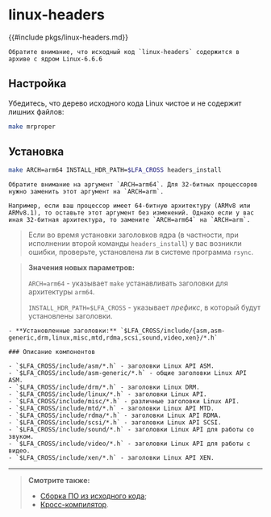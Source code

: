 # linux-headers

{{#include pkgs/linux-headers.md}}

```admonish warning title="Внимание"
Обратите внимание, что исходный код `linux-headers` содержится в архиве с ядром Linux-6.6.6
```

## Настройка

Убедитесь, что дерево исходного кода Linux чистое и не содержит лишних файлов:

```bash
make mrproper
```

## Установка

```bash
make ARCH=arm64 INSTALL_HDR_PATH=$LFA_CROSS headers_install
```

```admonish warning title="Внимание"
Обратите внимание на аргумент `ARCH=arm64`. Для 32-битных процессоров нужно заменить этот аргумент на `ARCH=arm`.

Например, если ваш процессор имеет 64-битную архитектуру (ARMv8 или ARMv8.1), то оставьте этот аргумент без изменений. Однако если у вас иная 32-битная архитектура, то замените `ARCH=arm64` на `ARCH=arm`.
```

> Если во время установки заголовков ядра (в частности, при исполнении второй команды `headers_install`) у вас возникли ошибки, проверьте, установлена ли в системе программа `rsync`.

> **Значения новых параметров:**
>
> `ARCH=arm64` - указывает `make` устанавливать заголовки для архитектуры `arm64`.
>
> `INSTALL_HDR_PATH=$LFA_CROSS` - указывает *префикс*, в который будут установлены заголовки.

~~~admonish note title="Содержимое пакета" collapsible=true
- **Установленные заголовки:** `$LFA_CROSS/include/{asm,asm-generic,drm,linux,misc,mtd,rdma,scsi,sound,video,xen}/*.h`

### Описание компонентов

- `$LFA_CROSS/include/asm/*.h` - заголовки Linux API ASM.
- `$LFA_CROSS/include/asm-generic/*.h` - общие заголовки Linux API ASM.
- `$LFA_CROSS/include/drm/*.h` - заголовки Linux DRM.
- `$LFA_CROSS/include/linux/*.h` - заголовки Linux API.
- `$LFA_CROSS/include/misc/*.h` - различные заголовки Linux API.
- `$LFA_CROSS/include/mtd/*.h` - заголовки Linux API MTD.
- `$LFA_CROSS/include/rdma/*.h` - заголовки Linux API RDMA.
- `$LFA_CROSS/include/scsi/*.h` - заголовки Linux API SCSI.
- `$LFA_CROSS/include/sound/*.h` - заголовки Linux API для работы со звуком.
- `$LFA_CROSS/include/video/*.h` - заголовки Linux API для работы с видео.
- `$LFA_CROSS/include/xen/*.h` - заголовки Linux API XEN.
~~~

---

> **Смотрите также:**
>
> - [Сборка ПО из исходного кода](../additional/compile.md);
> - [Кросс-компилятор](../additional/cross-compiler.md).
